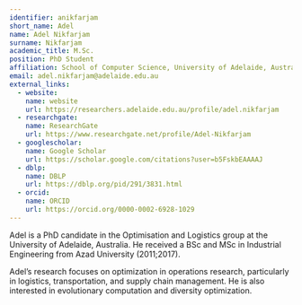 ```yaml
---
identifier: anikfarjam
short_name: Adel
name: Adel Nikfarjam
surname: Nikfarjam
academic_title: M.Sc.
position: PhD Student
affiliation: School of Computer Science, University of Adelaide, Australia
email: adel.nikfarjam@adelaide.edu.au
external_links:
  - website:
    name: website
    url: https://researchers.adelaide.edu.au/profile/adel.nikfarjam
  - researchgate:
    name: ResearchGate
    url: https://www.researchgate.net/profile/Adel-Nikfarjam
  - googlescholar:
    name: Google Scholar
    url: https://scholar.google.com/citations?user=b5FskbEAAAAJ
  - dblp:
    name: DBLP
    url: https://dblp.org/pid/291/3831.html
  - orcid:
    name: ORCID
    url: https://orcid.org/0000-0002-6928-1029
---
```

Adel is a PhD candidate in the Optimisation and Logistics group at the University of Adelaide, Australia. He received a BSc and MSc in Industrial Engineering from Azad University (2011;2017).

Adel’s research focuses on optimization in operations research, particularly in logistics, transportation, and supply chain management. He is also interested in evolutionary computation and diversity optimization.

